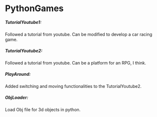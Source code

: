 # PythonGames

##### TutorialYoutube1: 
Followed a tutorial from youtube. Can be modified to develop a car racing game.  
##### TutorialYoutube2: 
Followed a tutorial from youtube. Can be a platform for an RPG, I think.  
##### PlayAround: 
Added switching and moving functionalities to the TutorialYoutube2.  
##### ObjLoader: 
Load Obj file for 3d objects in python.  

